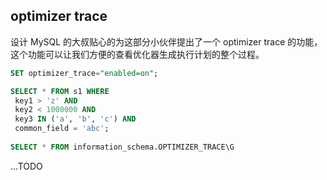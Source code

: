 ## optimizer trace
设计 MySQL 的大叔贴心的为这部分小伙伴提出了一个 optimizer trace 的功能，这个功能可以让我们方便的查看优化器生成执行计划的整个过程。

```sql
SET optimizer_trace="enabled=on";

SELECT * FROM s1 WHERE 
 key1 > 'z' AND 
 key2 < 1000000 AND 
 key3 IN ('a', 'b', 'c') AND 
 common_field = 'abc';
 
SELECT * FROM information_schema.OPTIMIZER_TRACE\G
```

...TODO

